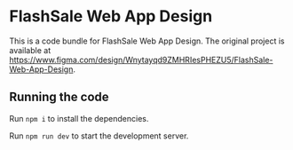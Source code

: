 
  # FlashSale Web App Design

  This is a code bundle for FlashSale Web App Design. The original project is available at https://www.figma.com/design/Wnytayqd9ZMHRIesPHEZU5/FlashSale-Web-App-Design.

  ## Running the code

  Run `npm i` to install the dependencies.

  Run `npm run dev` to start the development server.
  